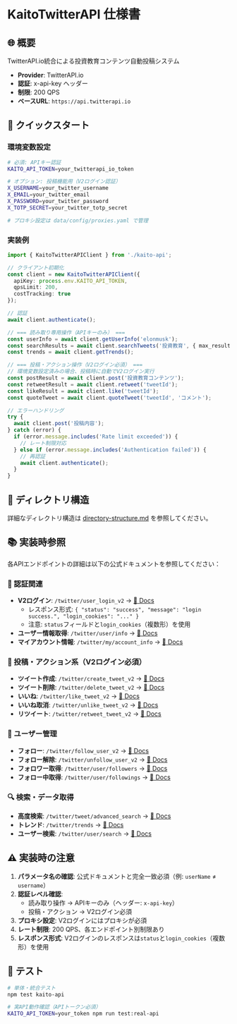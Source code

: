 # KaitoTwitterAPI 仕様書

## 🌐 概要

TwitterAPI.io統合による投資教育コンテンツ自動投稿システム

- **Provider**: TwitterAPI.io
- **認証**: x-api-key ヘッダー
- **制限**: 200 QPS
- **ベースURL**: `https://api.twitterapi.io`

## 🚀 クイックスタート

### 環境変数設定

```bash
# 必須: APIキー認証
KAITO_API_TOKEN=your_twitterapi_io_token

# オプション: 投稿機能用（V2ログイン認証）
X_USERNAME=your_twitter_username
X_EMAIL=your_twitter_email  
X_PASSWORD=your_twitter_password
X_TOTP_SECRET=your_twitter_totp_secret

# プロキシ設定は data/config/proxies.yaml で管理
```

### 実装例

```typescript
import { KaitoTwitterAPIClient } from './kaito-api';

// クライアント初期化
const client = new KaitoTwitterAPIClient({
  apiKey: process.env.KAITO_API_TOKEN,
  qpsLimit: 200,
  costTracking: true
});

// 認証
await client.authenticate();

// === 読み取り専用操作（APIキーのみ） ===
const userInfo = await client.getUserInfo('elonmusk');
const searchResults = await client.searchTweets('投資教育', { max_results: 10 });
const trends = await client.getTrends();

// === 投稿・アクション操作（V2ログイン必須） ===
// 環境変数設定済みの場合、投稿時に自動でV2ログイン実行
const postResult = await client.post('投資教育コンテンツ');
const retweetResult = await client.retweet('tweetId');
const likeResult = await client.like('tweetId');
const quoteTweet = await client.quoteTweet('tweetId', 'コメント');

// エラーハンドリング
try {
  await client.post('投稿内容');
} catch (error) {
  if (error.message.includes('Rate limit exceeded')) {
    // レート制限対応
  } else if (error.message.includes('Authentication failed')) {
    // 再認証
    await client.authenticate();
  }
}
```

## 📁 ディレクトリ構造

詳細なディレクトリ構造は [directory-structure.md](./directory-structure.md#-srckato-api-ディレクトリ新ワークフローアーキテクチャ版-phase-2実装完了) を参照してください。

## 📚 実装時参照

各APIエンドポイントの詳細は以下の公式ドキュメントを参照してください：

### 🔐 認証関連
- **V2ログイン**: `/twitter/user_login_v2` → [📖 Docs](https://twitterapi.io/api-reference/endpoint/user_login_v2)
  - レスポンス形式: `{ "status": "success", "message": "login success.", "login_cookies": "..." }`
  - 注意: `status`フィールドと`login_cookies`（複数形）を使用
- **ユーザー情報取得**: `/twitter/user/info` → [📖 Docs](https://twitterapi.io/api-reference/endpoint/user-info)
- **マイアカウント情報**: `/twitter/my/account_info` → [📖 Docs](https://twitterapi.io/api-reference/endpoint/my-account-info)

### 📝 投稿・アクション系（V2ログイン必須）
- **ツイート作成**: `/twitter/create_tweet_v2` → [📖 Docs](https://twitterapi.io/api-reference/endpoint/create_tweet_v2)
- **ツイート削除**: `/twitter/delete_tweet_v2` → [📖 Docs](https://twitterapi.io/api-reference/endpoint/delete_tweet_v2)
- **いいね**: `/twitter/like_tweet_v2` → [📖 Docs](https://twitterapi.io/api-reference/endpoint/like_tweet_v2)
- **いいね取消**: `/twitter/unlike_tweet_v2` → [📖 Docs](https://twitterapi.io/api-reference/endpoint/unlike_tweet_v2)
- **リツイート**: `/twitter/retweet_tweet_v2` → [📖 Docs](https://twitterapi.io/api-reference/endpoint/retweet_tweet_v2)

### 👥 ユーザー管理
- **フォロー**: `/twitter/follow_user_v2` → [📖 Docs](https://twitterapi.io/api-reference/endpoint/follow_user_v2)
- **フォロー解除**: `/twitter/unfollow_user_v2` → [📖 Docs](https://twitterapi.io/api-reference/endpoint/unfollow_user_v2)
- **フォロワー取得**: `/twitter/user/followers` → [📖 Docs](https://twitterapi.io/api-reference/endpoint/user-followers)
- **フォロー中取得**: `/twitter/user/followings` → [📖 Docs](https://twitterapi.io/api-reference/endpoint/user-followings)

### 🔍 検索・データ取得
- **高度検索**: `/twitter/tweet/advanced_search` → [📖 Docs](https://twitterapi.io/api-reference/endpoint/tweet-advanced-search)
- **トレンド**: `/twitter/trends` → [📖 Docs](https://twitterapi.io/api-reference/endpoint/trends)
- **ユーザー検索**: `/twitter/user/search` → [📖 Docs](https://twitterapi.io/api-reference/endpoint/user-search)


## ⚠️ 実装時の注意

1. **パラメータ名の確認**: 公式ドキュメントと完全一致必須（例: `userName` ≠ `username`）
2. **認証レベル確認**: 
   - 読み取り操作 → APIキーのみ（ヘッダー: `x-api-key`）
   - 投稿・アクション → V2ログイン必須
3. **プロキシ設定**: V2ログインにはプロキシが必須
4. **レート制限**: 200 QPS、各エンドポイント別制限あり
5. **レスポンス形式**: V2ログインのレスポンスは`status`と`login_cookies`（複数形）を使用

## 🧪 テスト

```bash
# 単体・統合テスト
npm test kaito-api

# 実API動作確認（APIトークン必須）
KAITO_API_TOKEN=your_token npm run test:real-api
```